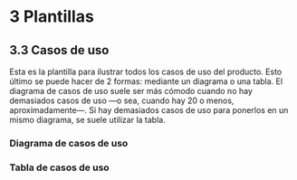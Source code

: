 # 3 Plantillas

## 3.3 Casos de uso

Esta es la plantilla para ilustrar todos los casos de uso del producto. Esto
último se puede hacer de 2 formas: mediante un diagrama o una tabla. El diagrama
de casos de uso suele ser más cómodo cuando no hay demasiados casos de uso —o
sea, cuando hay 20 o menos, aproximadamente—. Si hay demasiados casos de uso
para ponerlos en un mismo diagrama, se suele utilizar la tabla.

### Diagrama de casos de uso

<!--TODO Agregar plantilla de diagrama de casos de uso-->

### Tabla de casos de uso

<!--TODO Agregar plantilla de tabla de casos de uso-->
